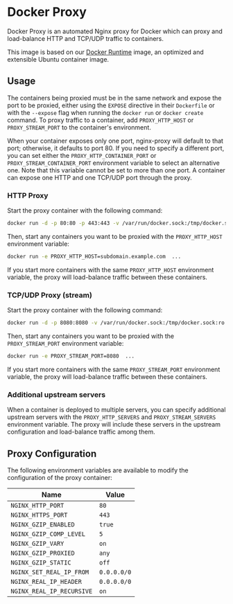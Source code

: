 # Docker Proxy

Docker Proxy is an automated Nginx proxy for Docker which can proxy and load-balance HTTP and TCP/UDP traffic to
containers.

This image is based on our [Docker Runtime](https://github.com/sitepilot/docker-runtime) image, an optimized and
extensible Ubuntu container image.

## Usage

The containers being proxied must be in the same network and expose the port to be proxied, either using the `EXPOSE`
directive in their `Dockerfile` or with the `--expose` flag when running the `docker run` or `docker create` command. To
proxy traffic to a container, add `PROXY_HTTP_HOST` or `PROXY_STREAM_PORT` to the container's environment.

When your container exposes only one port, nginx-proxy will default to that port; otherwise, it defaults to port 80. If
you need to specify a different port, you can set either the `PROXY_HTTP_CONTAINER_PORT` or `PROXY_STREAM_CONTAINER_PORT`
environment variable to select an alternative one. Note that this variable cannot be set to more than one port. A
container can expose one HTTP and one TCP/UDP port through the proxy.

### HTTP Proxy

Start the proxy container with the following command:

```bash
docker run -d -p 80:80 -p 443:443 -v /var/run/docker.sock:/tmp/docker.sock:ro ghcr.io/sitepilot/proxy:v1
```

Then, start any containers you want to be proxied with the `PROXY_HTTP_HOST` environment variable:

```bash
docker run -e PROXY_HTTP_HOST=subdomain.example.com  ...
```

If you start more containers with the same `PROXY_HTTP_HOST` environment variable, the proxy will load-balance traffic between these containers.

### TCP/UDP Proxy (stream)

Start the proxy container with the following command:

```bash
docker run -d -p 8080:8080 -v /var/run/docker.sock:/tmp/docker.sock:ro ghcr.io/sitepilot/proxy:v1
```

Then, start any containers you want to be proxied with the `PROXY_STREAM_PORT` environment variable:

```bash
docker run -e PROXY_STREAM_PORT=8080  ...
```

If you start more containers with the same `PROXY_STREAM_PORT` environment variable, the proxy will load-balance traffic between these containers.

### Additional upstream servers

When a container is deployed to multiple servers, you can specify additional upstream servers with the `PROXY_HTTP_SERVERS` and `PROXY_STREAM_SERVERS` environment variable. The proxy will include these servers in the upstream configuration and load-balance traffic among them.

## Proxy Configuration

The following environment variables are available to modify the configuration of the proxy container:

| Name                      | Value       |
|---------------------------|-------------|
| `NGINX_HTTP_PORT`         | `80`        |
| `NGINX_HTTPS_PORT`        | `443`       |
| `NGINX_GZIP_ENABLED`      | `true`      |
| `NGINX_GZIP_COMP_LEVEL`   | `5`         |
| `NGINX_GZIP_VARY`         | `on`        |
| `NGINX_GZIP_PROXIED`      | `any`       |
| `NGINX_GZIP_STATIC`       | `off`       |
| `NGINX_SET_REAL_IP_FROM`  | `0.0.0.0/0` |
| `NGINX_REAL_IP_HEADER`    | `0.0.0.0/0` |
| `NGINX_REAL_IP_RECURSIVE` | `on`        |
